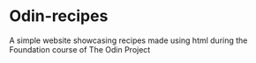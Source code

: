 # Odin-recipes
A simple website showcasing recipes made using html during the Foundation course of The Odin Project